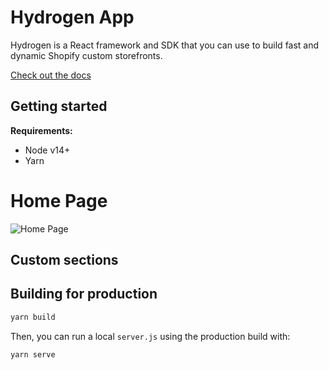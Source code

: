 # Hydrogen App

Hydrogen is a React framework and SDK that you can use to build fast and dynamic Shopify custom storefronts.

[Check out the docs](https://shopify.dev/custom-storefronts/hydrogen)

## Getting started

**Requirements:**

- Node v14+
- Yarn

# Home Page
![Home Page](https://user-images.githubusercontent.com/37461123/141447367-fdfc29c6-4de1-4781-9354-0de8899c1f0d.png)

## Custom sections



## Building for production

```bash
yarn build
```

Then, you can run a local `server.js` using the production build with:

```bash
yarn serve
```

